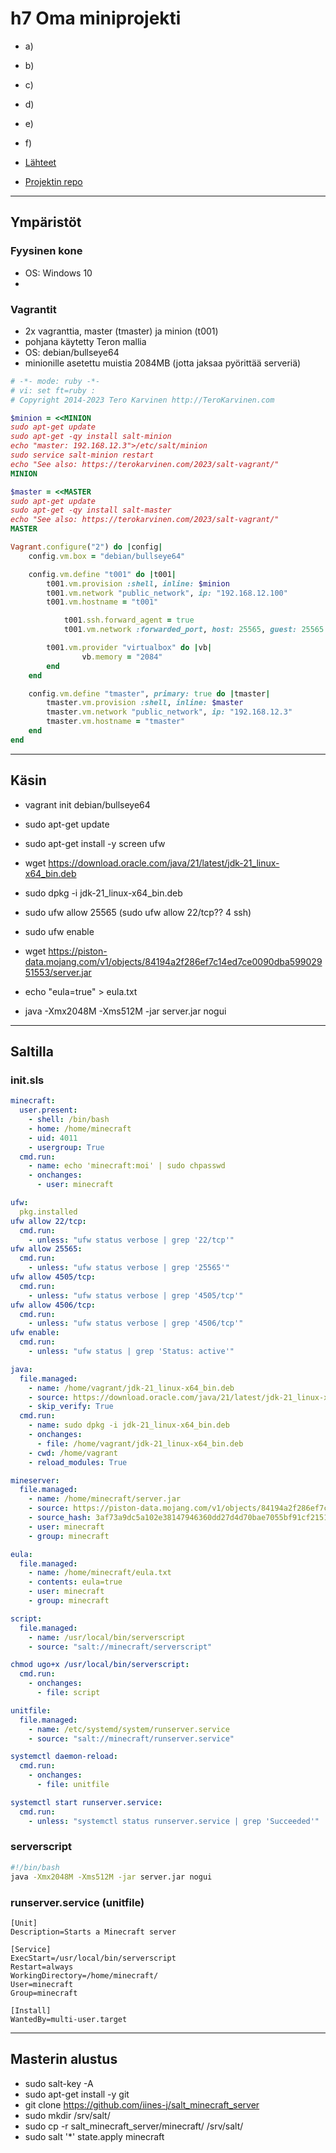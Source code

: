 # h7 Oma miniprojekti

- a)[ ](#a-)
- b)[ ](#b-)
- c)[ ](#c-)
- d)[ ](#d-)
- e)[ ](#e-)
- f)[ ](#f-)
- [Lähteet](#lähteet)

- [Projektin repo](https://github.com/iines-j/salt_minecraft_server/tree/main)
____
## Ympäristöt
### Fyysinen kone
- OS: Windows 10
- 



### Vagrantit
- 2x vagranttia, master (tmaster) ja minion (t001)
- pohjana käytetty Teron mallia
- OS: debian/bullseye64
- minionille asetettu muistia 2084MB (jotta jaksaa pyörittää serveriä)
  
```ruby
# -*- mode: ruby -*-
# vi: set ft=ruby :
# Copyright 2014-2023 Tero Karvinen http://TeroKarvinen.com

$minion = <<MINION
sudo apt-get update
sudo apt-get -qy install salt-minion
echo "master: 192.168.12.3">/etc/salt/minion
sudo service salt-minion restart
echo "See also: https://terokarvinen.com/2023/salt-vagrant/"
MINION

$master = <<MASTER
sudo apt-get update
sudo apt-get -qy install salt-master
echo "See also: https://terokarvinen.com/2023/salt-vagrant/"
MASTER

Vagrant.configure("2") do |config|
	config.vm.box = "debian/bullseye64"

	config.vm.define "t001" do |t001|
		t001.vm.provision :shell, inline: $minion
		t001.vm.network "public_network", ip: "192.168.12.100"
		t001.vm.hostname = "t001"

        	t001.ssh.forward_agent = true
        	t001.vm.network :forwarded_port, host: 25565, guest: 25565

  		t001.vm.provider "virtualbox" do |vb|
     			vb.memory = "2084"
   		end
	end

	config.vm.define "tmaster", primary: true do |tmaster|
		tmaster.vm.provision :shell, inline: $master
		tmaster.vm.network "public_network", ip: "192.168.12.3"
		tmaster.vm.hostname = "tmaster"
	end
end
```


____
## Käsin 
- vagrant init debian/bullseye64
- sudo apt-get update
- sudo apt-get install -y screen ufw 

- wget https://download.oracle.com/java/21/latest/jdk-21_linux-x64_bin.deb
- sudo dpkg -i jdk-21_linux-x64_bin.deb

- sudo ufw allow 25565 (sudo ufw allow 22/tcp?? 4 ssh)
- sudo ufw enable

-  wget https://piston-data.mojang.com/v1/objects/84194a2f286ef7c14ed7ce0090dba59902951553/server.jar
- echo "eula=true" > eula.txt

- java -Xmx2048M -Xms512M -jar server.jar nogui
___
## Saltilla


### init.sls
```YAML
minecraft:
  user.present:
    - shell: /bin/bash
    - home: /home/minecraft
    - uid: 4011
    - usergroup: True
  cmd.run:
    - name: echo 'minecraft:moi' | sudo chpasswd
    - onchanges:
      - user: minecraft

ufw:
  pkg.installed
ufw allow 22/tcp:
  cmd.run:
    - unless: "ufw status verbose | grep '22/tcp'"
ufw allow 25565:
  cmd.run:
    - unless: "ufw status verbose | grep '25565'"
ufw allow 4505/tcp:
  cmd.run:
    - unless: "ufw status verbose | grep '4505/tcp'"
ufw allow 4506/tcp:
  cmd.run:
    - unless: "ufw status verbose | grep '4506/tcp'"
ufw enable:
  cmd.run:
    - unless: "ufw status | grep 'Status: active'"

java:
  file.managed:
    - name: /home/vagrant/jdk-21_linux-x64_bin.deb
    - source: https://download.oracle.com/java/21/latest/jdk-21_linux-x64_bin.deb
    - skip_verify: True
  cmd.run:
    - name: sudo dpkg -i jdk-21_linux-x64_bin.deb
    - onchanges:
      - file: /home/vagrant/jdk-21_linux-x64_bin.deb
    - cwd: /home/vagrant
    - reload_modules: True

mineserver:
  file.managed:
    - name: /home/minecraft/server.jar
    - source: https://piston-data.mojang.com/v1/objects/84194a2f286ef7c14ed7ce0090dba59902951553/server.jar
    - source_hash: 3af73a9dc5a102e38147946360dd27d4d70bae7055bf91cf2151cd5d121b79e0
    - user: minecraft
    - group: minecraft

eula:
  file.managed:
    - name: /home/minecraft/eula.txt
    - contents: eula=true
    - user: minecraft
    - group: minecraft

script:
  file.managed:
    - name: /usr/local/bin/serverscript
    - source: "salt://minecraft/serverscript"

chmod ugo+x /usr/local/bin/serverscript:
  cmd.run:
    - onchanges:
      - file: script

unitfile:
  file.managed:
    - name: /etc/systemd/system/runserver.service
    - source: "salt://minecraft/runserver.service"

systemctl daemon-reload:
  cmd.run:
    - onchanges:
      - file: unitfile

systemctl start runserver.service:
  cmd.run:
    - unless: "systemctl status runserver.service | grep 'Succeeded'"
```

### serverscript
```bash
#!/bin/bash
java -Xmx2048M -Xms512M -jar server.jar nogui
```

### runserver.service (unitfile)
```
[Unit]
Description=Starts a Minecraft server

[Service]
ExecStart=/usr/local/bin/serverscript
Restart=always
WorkingDirectory=/home/minecraft/
User=minecraft
Group=minecraft

[Install]
WantedBy=multi-user.target
```

___
## Masterin alustus
- sudo salt-key -A
- sudo apt-get install -y git
- git clone https://github.com/iines-j/salt_minecraft_server
- sudo mkdir  /srv/salt/
- sudo cp -r salt_minecraft_server/minecraft/ /srv/salt/
- sudo salt '*' state.apply minecraft

